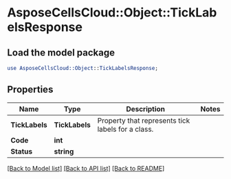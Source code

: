# AsposeCellsCloud::Object::TickLabelsResponse 

## Load the model package
```perl
use AsposeCellsCloud::Object::TickLabelsResponse;
```

## Properties
Name | Type | Description | Notes
------------ | ------------- | ------------- | -------------
**TickLabels** | **TickLabels** | Property that represents tick labels for a class. |
**Code** | **int** |  |
**Status** | **string** |  |  

[[Back to Model list]](../README.md#documentation-for-models) [[Back to API list]](../README.md#documentation-for-api-endpoints) [[Back to README]](../README.md)

